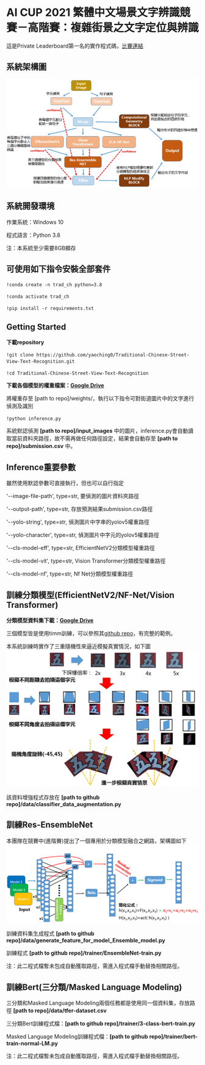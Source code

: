 # AI CUP 2021 繁體中文場景文字辨識競賽－高階賽：複雜街景之文字定位與辨識
這是Private Leaderboard第一名的實作程式碼，[比賽連結](https://tbrain.trendmicro.com.tw/Competitions/Details/19)

## 系統架構圖
![Architecture](https://github.com/yaoching0/Traditional-Chinese-Street-View-Text-Recognition/blob/main/data/Architecture.jpg)

## 系統開發環境
作業系統：Windows 10

程式語言：Python 3.8

注：本系統至少需要8GB顯存

## 可使用如下指令安裝全部套件
`!conda create -n trad_ch python=3.8`

`!conda activate trad_ch`

`!pip install -r requirements.txt`
## Getting Started
**下載repository**

`!git clone https://github.com/yaoching0/Traditional-Chinese-Street-View-Text-Recognition.git`

`!cd Traditional-Chinese-Street-View-Text-Recognition`

**下載各個模型的權重檔案：[Google Drive](https://drive.google.com/file/d/1-NUQxovnON0DlgDbFG3s-SCR5XtW6h95/view?usp=sharing)**

將權重存至 [path to repo]/weights/，執行以下指令可對街道圖片中的文字進行偵測及識別

`!python inference.py` 

系統默認偵測 **[path to repo]/input_images** 中的圖片，inference.py會自動讀取當前資料夾路徑，故不需再做任何路徑設定，結果會自動存至 **[path to repo]/submission.csv** 中。

## Inference重要參數

雖然使用默認參數可直接執行，但也可以自行指定

'--image-file-path', type=str, 要偵測的圖片資料夾路徑

'--output-path', type=str, 存放預測結果submission.csv路徑

'--yolo-string', type=str, 偵測圖片中字串的yolov5權重路徑

'--yolo-character', type=str, 偵測圖片中字元的yolov5權重路徑

'--cls-model-eff', type=str, EfficientNetV2分類模型權重路徑

'--cls-model-vit', type=str, Vision Transformer分類模型權重路徑

'--cls-model-nf', type=str, Nf Net分類模型權重路徑

## 訓練分類模型(EfficientNetV2/NF-Net/Vision Transformer)

**分類模型資料集下載：[Google Drive](https://drive.google.com/file/d/1qbEOJeWvy-fejHR2JupT6Sah5L7XQanv/view?usp=sharing)**

三個模型皆是使用timm訓練，可以參照其[github repo](https://github.com/rwightman/pytorch-image-models)，有完整的範例。

本系統訓練時實作了三重隨機性來逼近模擬真實情況，如下圖
![data_aug](https://github.com/yaoching0/Traditional-Chinese-Street-View-Text-Recognition/blob/main/data/data_aug.jpg)

該資料增強程式存放在 **[path to github repo]/data/classifier_data_augmentation.py**

## 訓練Res-EnsembleNet
本團隊在競賽中(進階賽)提出了一個專用於分類模型融合之網路，架構圖如下
![Res-EnsembleNet](https://github.com/yaoching0/Traditional-Chinese-Street-View-Text-Recognition/blob/main/data/Res-EnsembleNet.png)

訓練資料集生成程式 **[path to github repo]/data/generate_feature_for_model_Ensemble_model.py**

訓練程式 **[path to github repo]/trainer/EnsembleNet-train.py**

注：此二程式檔暫未包成自動獲取路徑，需進入程式檔手動替換相關路徑。
## 訓練Bert(三分類/Masked Language Modeling)
三分類和Masked Language Modeling兩個任務都是使用同一個資料集，存放路徑 **[path to repo]/data/tfer-dataset.csv**

三分類Bert訓練程式檔：**[path to github repo]/trainer/3-class-bert-train.py**

Masked Language Modeling訓練程式檔：**[path to github repo]/trainer/bert-train-normal-LM.py**

注：此二程式檔暫未包成自動獲取路徑，需進入程式檔手動替換相關路徑。
